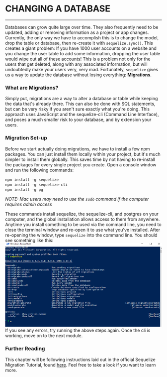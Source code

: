 # CHANGING A DATABASE
---

Databases can grow quite large over time. They also frequently need to be updated, adding or removing information as a project or app changes. Currently, the only way we have to accomplish this is to change the model, drop the table or database, then re-create it with `sequelize.sync()`. This creates a giant problem: If you have 1000 user accounts on a website and you change the user table to add some information, dropping the user table would wipe out all of these accounts! This is a problem not only for the users that get deleted, along with any associated information, but will undoubtedly make your users very, very mad. Fortunately, `sequelize` gives us a way to update the database without losing everything: **Migrations**.

### What are Migrations?
Simply put, migrations are a way to alter a database or table while keeping the data that's already there. This can also be done with SQL statements, but can be very risky if you aren't sure exactly what you're doing. This approach uses JavaScript and the sequelize-cli (Command Line Interface), and poses a much smaller risk to your database, and by extension your users.

### Migration Set-up
Before we start actually doing migrations, we have to install a few npm packages. You can just install them locally within your project, but it's much simpler to install them globally. This saves time by not having to re-install the packages for every single project you create. Open a console window and run the following commands:

```
npm install -g sequelize
npm install -g sequelize-cli
npm install -g pg
```
*NOTE: Mac users may need to use the `sudo` command if the computer requires admin access*

These commands install sequelize, the sequelize-cli, and postgres on your computer, and the global installation allows access to them from anywhere. Anytime you install something to be used via the command line, you need to close the terminal window and re-open it to use what you've installed. After re-opening the window, type `sequelize` into the command line. You should see something like this: <br>
![SequlizeCLI](assets/sequelizeCLIinstall.png) <br>
If you see any errors, try running the above steps again. Once the cli is working, move on to the next module.

### Further Reading
This chapter will be following instructions laid out in the official Sequelize Migration Tutorial, found [here](http://docs.sequelizejs.com/manual/tutorial/migrations.html). Feel free to take a look if you want to learn more.